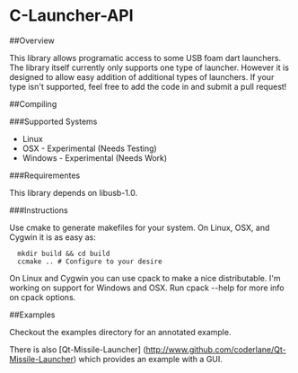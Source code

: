C-Launcher-API
==============

##Overview

This library allows programatic access to some USB foam dart launchers. 
The library itself currently only supports one type of launcher. 
However it is designed to allow easy addition of additional types of launchers. 
If your type isn't supported, feel free to add the code in and submit a pull request!

##Compiling

###Supported Systems

* Linux
* OSX - Experimental (Needs Testing) 
* Windows - Experimental (Needs Work)

###Requirementes

This library depends on libusb-1.0.

###Instructions

Use cmake to generate makefiles for your system. On Linux, OSX, and Cygwin it is as easy as:

      mkdir build && cd build
      ccmake .. # Configure to your desire

On Linux and Cygwin you can use cpack to make a nice distributable. 
I'm working on support for Windows and OSX. Run cpack --help for more info on cpack options.

##Examples

Checkout the examples directory for an annotated example.

There is also [Qt-Missile-Launcher] (http://www.github.com/coderlane/Qt-Missile-Launcher)
which provides an example with a GUI.
